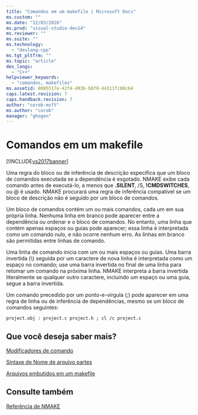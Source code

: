 ```yaml
---
title: "Comandos em um makefile | Microsoft Docs"
ms.custom: ""
ms.date: "12/03/2016"
ms.prod: "visual-studio-dev14"
ms.reviewer: ""
ms.suite: ""
ms.technology: 
  - "devlang-cpp"
ms.tgt_pltfrm: ""
ms.topic: "article"
dev_langs: 
  - "C++"
helpviewer_keywords: 
  - "comandos, makefiles"
ms.assetid: 8085517e-42f4-493b-b8f8-44311fc08c64
caps.latest.revision: 7
caps.handback.revision: 7
author: "corob-msft"
ms.author: "corob"
manager: "ghogen"
---
```

# Comandos em um makefile
[!INCLUDE[vs2017banner](../assembler/inline/includes/vs2017banner.md)]

Uma regra do bloco ou de inferência de descrição especifica que um bloco de comandos executada se a dependência é esgotado.  NMAKE exibe cada comando antes de executá\-lo, a menos que **.SILENT**, \/S, **\!CMDSWITCHES**, ou @ é usado.  NMAKE procurará uma regra de inferência compatível se um bloco de descrição não é seguido por um bloco de comandos.  
  
 Um bloco de comandos contém um ou mais comandos, cada um em sua própria linha.  Nenhuma linha em branco pode aparecer entre a dependência ou ordenar e o bloco de comandos.  No entanto, uma linha que contém apenas espaços ou guias pode aparecer; essa linha é interpretada como um comando nulo, e não ocorre nenhum erro.  As linhas em branco são permitidas entre linhas de comando.  
  
 Uma linha de comando inicia com um ou mais espaços ou guias.  Uma barra invertida \(\\\) seguida por um caractere de nova linha é interpretada como um espaço no comando; use uma barra invertida no final de uma linha para retomar um comando na próxima linha.  NMAKE interpreta a barra invertida literalmente se qualquer outro caractere, incluindo um espaço ou uma guia, segue a barra invertida.  
  
 Um comando precedido por um ponto\-e\-vírgula \(;\) pode aparecer em uma regra de linha ou de inferência de dependências, mesmo se um bloco de comandos seguintes:  
  
```  
project.obj : project.c project.h ; cl /c project.c  
```  
  
## Que você deseja saber mais?  
 [Modificadores de comando](../Topic/Command%20Modifiers.md)  
  
 [Sintaxe de Nome de arquivo partes](../build/filename-parts-syntax.md)  
  
 [Arquivos embutidos em um makefile](../build/inline-files-in-a-makefile.md)  
  
## Consulte também  
 [Referência de NMAKE](../build/nmake-reference.md)